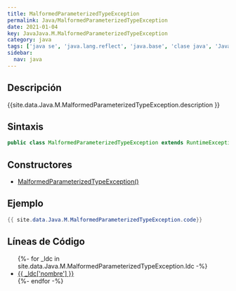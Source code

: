 ```yaml
---
title: MalformedParameterizedTypeException
permalink: Java/MalformedParameterizedTypeException
date: 2021-01-04
key: JavaJava.M.MalformedParameterizedTypeException
category: java
tags: ['java se', 'java.lang.reflect', 'java.base', 'clase java', 'Java 1.5']
sidebar: 
  nav: java
---
```


## Descripción
{{site.data.Java.M.MalformedParameterizedTypeException.description }}

## Sintaxis
~~~java
public class MalformedParameterizedTypeException extends RuntimeException
~~~

## Constructores
* [MalformedParameterizedTypeException()](/Java/MalformedParameterizedTypeException/MalformedParameterizedTypeException/)

## Ejemplo
~~~java
{{ site.data.Java.M.MalformedParameterizedTypeException.code}}
~~~

## Líneas de Código
<ul>
{%- for _ldc in site.data.Java.M.MalformedParameterizedTypeException.ldc -%}
   <li>
       <a href="{{_ldc['url'] }}">{{ _ldc['nombre'] }}</a>
   </li>
{%- endfor -%}
</ul>
